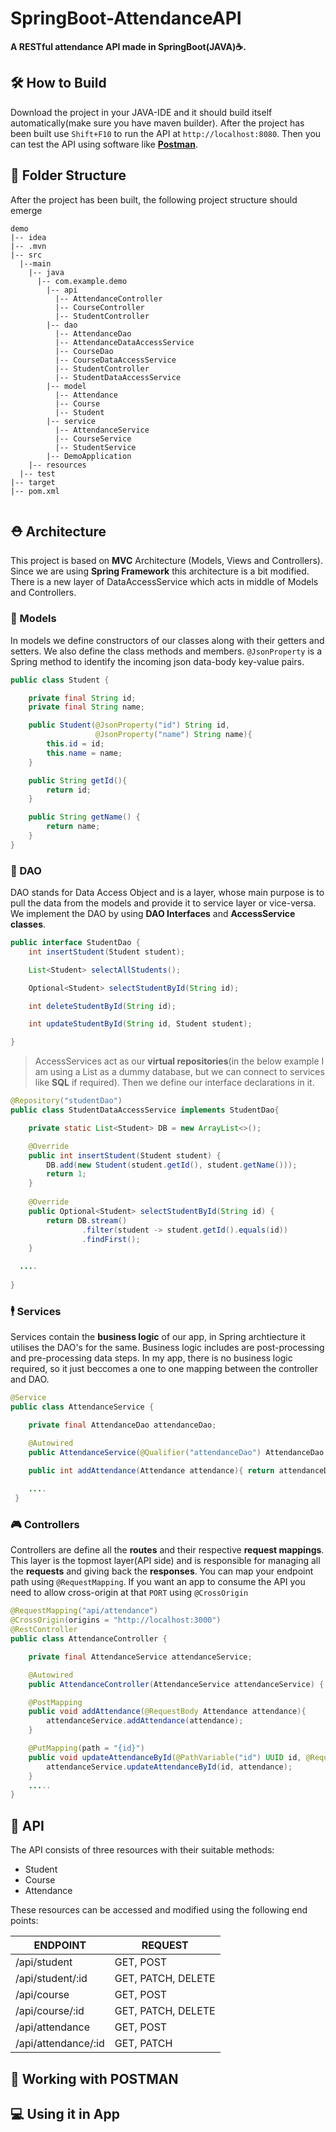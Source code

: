 # SpringBoot-AttendanceAPI
**A RESTful attendance API made in SpringBoot(JAVA)☕.**
## 🛠 How to Build
Download the project in your JAVA-IDE and it should build itself automatically(make sure you have maven builder). After the project has been built use `Shift+F10` to run the API at `http://localhost:8080`. Then you can test the API using software like [**Postman**](https://www.postman.com/).
## 📂 Folder Structure
After the project has been built, the following project structure should emerge
```
demo
|-- idea
|-- .mvn
|-- src
  |--main
    |-- java
      |-- com.example.demo
        |-- api
          |-- AttendanceController
          |-- CourseController
          |-- StudentController
        |-- dao
          |-- AttendanceDao
          |-- AttendanceDataAccessService
          |-- CourseDao
          |-- CourseDataAccessService
          |-- StudentController  
          |-- StudentDataAccessService 
        |-- model
          |-- Attendance
          |-- Course
          |-- Student
        |-- service
          |-- AttendanceService
          |-- CourseService
          |-- StudentService
        |-- DemoApplication
    |-- resources
  |-- test
|-- target
|-- pom.xml
    
```
## ⛑ Architecture
This project is based on **MVC** Architecture (Models, Views and Controllers). Since we are using **Spring Framework** this architecture is a bit modified. There is a new layer of DataAccessService which acts in middle of Models and Controllers.
### 🦴 Models
In models we define constructors of our classes along with their getters and setters. We also define the class methods and members. `@JsonProperty` is a Spring method to identify the incoming json data-body key-value pairs.
```java
public class Student {

    private final String id;
    private final String name;

    public Student(@JsonProperty("id") String id,
                   @JsonProperty("name") String name){
        this.id = id;
        this.name = name;
    }

    public String getId(){
        return id;
    }

    public String getName() {
        return name;
    }
}

```
### 🏬 DAO
DAO stands for Data Access Object and is a layer, whose main purpose is to pull the data from the models and provide it to service layer or vice-versa. We implement the DAO by using **DAO Interfaces** and **AccessService classes**.

```java
public interface StudentDao {
    int insertStudent(Student student);

    List<Student> selectAllStudents();

    Optional<Student> selectStudentById(String id);

    int deleteStudentById(String id);

    int updateStudentById(String id, Student student);

}
```
> AccessServices act as our **virtual repositories**(in the below example I am using a List as a dummy database, but we can connect to services like **SQL** if required). Then we define our interface declarations in it.
```java
@Repository("studentDao")
public class StudentDataAccessService implements StudentDao{

    private static List<Student> DB = new ArrayList<>();

    @Override
    public int insertStudent(Student student) {
        DB.add(new Student(student.getId(), student.getName()));
        return 1;
    }
    
    @Override
    public Optional<Student> selectStudentById(String id) {
        return DB.stream()
                .filter(student -> student.getId().equals(id))
                .findFirst();
    }

  ....
 
}
```
### 🕴 Services
Services contain the **business logic** of our app, in Spring archtiecture it utilises the DAO's for the same. Business logic includes are post-processing and pre-processing data steps. In my app, there is no business logic required, so it just beccomes a one to one mapping between the controller and DAO.

```java
@Service
public class AttendanceService {

    private final AttendanceDao attendanceDao;

    @Autowired
    public AttendanceService(@Qualifier("attendanceDao") AttendanceDao attendanceDao) { this.attendanceDao = attendanceDao;}

    public int addAttendance(Attendance attendance){ return attendanceDao.insertAttendance(attendance);}
    
    ....
 }
```

### 🎮 Controllers
Controllers are define all the **routes** and their respective **request mappings**. This layer is the topmost layer(API side) and is responsible for managing all the **requests** and giving back the **responses**. You can map your endpoint path using `@RequestMapping`. If you want an app to consume the API you need to allow cross-origin at that `PORT` using `@CrossOrigin`

```java
@RequestMapping("api/attendance")
@CrossOrigin(origins = "http://localhost:3000")
@RestController
public class AttendanceController {

    private final AttendanceService attendanceService;

    @Autowired
    public AttendanceController(AttendanceService attendanceService) { this.attendanceService = attendanceService; }

    @PostMapping
    public void addAttendance(@RequestBody Attendance attendance){
        attendanceService.addAttendance(attendance);
    }

    @PutMapping(path = "{id}")
    public void updateAttendanceById(@PathVariable("id") UUID id, @RequestBody Attendance attendance){
        attendanceService.updateAttendanceById(id, attendance);
    }
    .....
}
```
## 🛒 API
The API consists of three resources with their suitable methods:
 - Student
 - Course
 - Attendance
 
 These resources can be accessed and modified using the following end points:

<center>

| ENDPOINT            	| REQUEST            	|
|---------------------	|--------------------	|
| /api/student        	| GET, POST          	|
| /api/student/:id    	| GET, PATCH, DELETE 	|
| /api/course         	| GET, POST          	|
| /api/course/:id     	| GET, PATCH, DELETE 	|
| /api/attendance     	| GET, POST          	|
| /api/attendance/:id 	| GET, PATCH        	|

</center>

## 📨 Working with POSTMAN

## 💻 Using it in App
